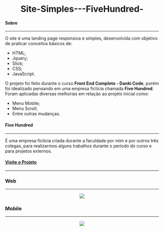 <h1 align="center">Site-Simples---FiveHundred-</h1>

#### Sobre
---
O site é uma landing page responsiva e simples, desenvolvida com objetivo de praticar conceitos básicos de: 

-   HTML;
-   Jquery;
-   Slick;
-   CSS;
-   JavaScript. 

O projeto foi feito durante o curso **Front End Completo - Danki Code**, porém foi idealizado pensando em uma empresa fictícia chamada **Five Hundred**. Foram aplicadas diversas melhorias em relação ao projeto inicial como:

-   Menu Mobile;
-   Menu Scroll;
-   Entre outras mudanças.

#### Five Hundred
---
É uma empresa fictícia criada durante a faculdade por mim e por outros três colegas, para realizarmos alguns trabalhos durante o período do curso e para projetos externos.

#### [Visite o Projeto](https://blblemos.github.io/Site-Simples---FiveHundred-/)
---
### Web
---
<div align="center">
  <img src="https://user-images.githubusercontent.com/52580590/152453510-372a5e25-36bc-4093-8d74-14fb9c03df69.png"/>
</div>

### Mobile
---
<div align="center">
  <img align="center" src="https://user-images.githubusercontent.com/52580590/152454192-05364795-f34d-41a7-adca-e6343e546214.jpg"/>
</div>





